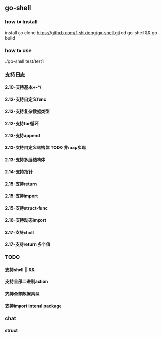 ## go-shell
### how to install
install go
clone https://github.com/f-shixiong/go-shell.git
cd go-shell && go build
### how to use
./go-shell test/test1

### 支持日志 
#### 2.10-支持基本+-*/
#### 2.12-支持自定义func
#### 2.12-支持复杂数据类型
#### 2.12-支持for循环
#### 2.13-支持append
#### 2.13-支持自定义结构体 TODO 非map实现
#### 2.13-支持多层结构体
#### 2.14-支持指针
#### 2.15-支持return
#### 2.15-支持import
#### 2.15-支持struct-func
#### 2.16-支持动态import
#### 2.17-支持shell
#### 2.17-支持return 多个值

### TODO
#### 支持shell || &&
#### 支持全部二进制action
#### 支持全部数据类型
#### 支持import intenal package

### chat
#### struct

